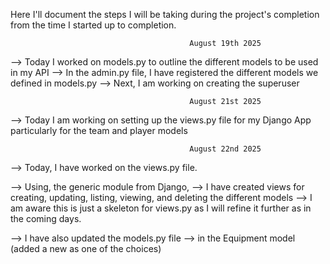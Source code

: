 Here I'll document the steps I will be taking during the project's completion from the time I started up to completion. 

                                            August 19th 2025

--> Today I worked on models.py to outline the different models to be used in my API 
--> In the admin.py file, I have registered the different models we defined in models.py
--> Next, I am working on creating the superuser

                                            August 21st 2025

--> Today I am working on setting up the views.py file for my Django App particularly for the team and player models

                                            August 22nd 2025

--> Today, I have worked on the views.py file. 

--> Using, the generic module from Django, 
    --> I have created views for creating, updating, listing, viewing, and deleting the different models
    --> I am aware this is just a skeleton for views.py as I will refine it further as in the coming days.

--> I have also updated the models.py file 
    --> in the Equipment model (added a new as one of the choices)
